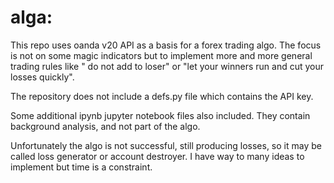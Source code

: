 # alga: 

This repo uses oanda v20 API as a basis for a forex trading algo. The focus is not on some magic indicators but to implement more and more general trading rules like " do not add to loser" or "let your winners run and cut your losses quickly".

The repository does not include a defs.py file which contains the API key.

Some additional ipynb jupyter notebook files also included. They contain background analysis, and not part of the algo.

Unfortunately the algo is not successful, still producing losses, so it may be called loss generator or account destroyer.  I have way to many ideas to implement but time is a constraint.


